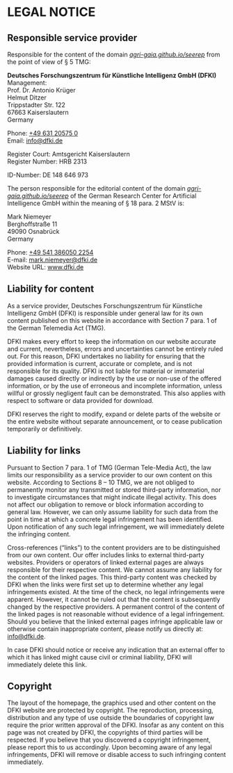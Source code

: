 # LEGAL NOTICE

## Responsible service provider

Responsible for the content of the domain *[agri-gaia.github.io/seerep](agri-gaia.github.io/seerep/)* from the point of
view of § 5 TMG:

**Deutsches Forschungszentrum für Künstliche Intelligenz GmbH (DFKI)**</br>
Management:<br>
Prof. Dr. Antonio Krüger<br>
Helmut Ditzer<br>
Trippstadter Str. 122<br>
67663 Kaiserslautern<br>
Germany

Phone: [+49 631 20575 0](tel:+49631205750)<br>
Email: [info@dfki.de](mailto:info@dfki.de)

Register Court: Amtsgericht Kaiserslautern<br>
Register Number: HRB 2313

ID-Number: DE 148 646 973

The person responsible for the editorial content of the domain *[agri-gaia.github.io/seerep](agri-gaia.github.io/seerep/)*
of the German Research Center for Artificial Intelligence GmbH within the meaning of § 18 para. 2 MStV is:

Mark Niemeyer<br>
Berghoffstraße 11<br>
49090 Osnabrück<br>
Germany<br>

Phone: [+49 541 386050 2254](tel:+495413860502254)<br>
E-mail: [mark.niemeyer@dfki.de](mailto:mark.niemeyer@dfki.de)<br>
Website URL: www.dfki.de

## Liability for content

As a service provider, Deutsches Forschungszentrum für Künstliche Intelligenz GmbH (DFKI) is responsible under general
law for its own content published on this website in accordance with Section 7 para. 1 of the German Telemedia Act (TMG).

DFKI makes every effort to keep the information on our website accurate and current, nevertheless, errors and
uncertainties cannot be entirely ruled out. For this reason, DFKI undertakes no liability for ensuring that the provided
information is current, accurate or complete, and is not responsible for its quality. DFKI is not liable for material or
immaterial damages caused directly or indirectly by the use or non-use of the offered information, or by the use of
erroneous and incomplete information, unless willful or grossly negligent fault can be demonstrated. This also applies
with respect to software or data provided for download.

DFKI reserves the right to modify, expand or delete parts of the website or the entire website without separate
announcement, or to cease publication temporarily or definitively.

## Liability for links

Pursuant to Section 7 para. 1 of TMG (German Tele-Media Act), the law limits our responsibility as a service provider
to our own content on this website. According to Sections 8 – 10 TMG, we are not obliged to permanently monitor any
transmitted or stored third-party information, nor to investigate circumstances that might indicate illegal activity.
This does not affect our obligation to remove or block information according to general law. However, we can only assume
liability for such data from the point in time at which a concrete legal infringement has been identified. Upon
notification of any such legal infringement, we will immediately delete the infringing content.

Cross-references (“links”) to the content providers are to be distinguished from our own content. Our offer includes
links to external third-party websites. Providers or operators of linked external pages are always responsible for their
respective content. We cannot assume any liability for the content of the linked pages. This third-party content was
checked by DFKI when the links were first set up to determine whether any legal infringements existed. At the time of
the check, no legal infringements were apparent. However, it cannot be ruled out that the content is subsequently
changed by the respective providers. A permanent control of the content of the linked pages is not reasonable without
evidence of a legal infringement. Should you believe that the linked external pages infringe applicable law or otherwise
contain inappropriate content, please notify us directly at: info@dfki.de.

In case DFKI should notice or receive any indication that an external offer to which it has linked might cause civil or
criminal liability, DFKI will immediately delete this link.

## Copyright

The layout of the homepage, the graphics used and other content on the DFKI website are protected by copyright. The
reproduction, processing, distribution and any type of use outside the boundaries of copyright law require the prior
written approval of the DFKI. Insofar as any content on this page was not created by DFKI, the copyrights of third
parties will be respected. If you believe that you discovered a copyright infringement, please report this to us
accordingly. Upon becoming aware of any legal infringements, DFKI will remove or disable access to such infringing
content immediately.
